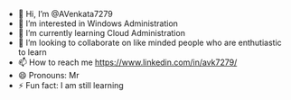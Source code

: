 - 👋 Hi, I’m @AVenkata7279
- 👀 I’m interested in Windows Administration
- 🌱 I’m currently learning Cloud Administration
- 💞️ I’m looking to collaborate on like minded people who are enthutiastic to learn
- 📫 How to reach me https://www.linkedin.com/in/avk7279/
- 😄 Pronouns: Mr
- ⚡ Fun fact: I am still learning

<!---
AVenkata7279/AVenkata7279 is a ✨ special ✨ repository because its `README.md` (this file) appears on your GitHub profile.
You can click the Preview link to take a look at your changes.
--->
